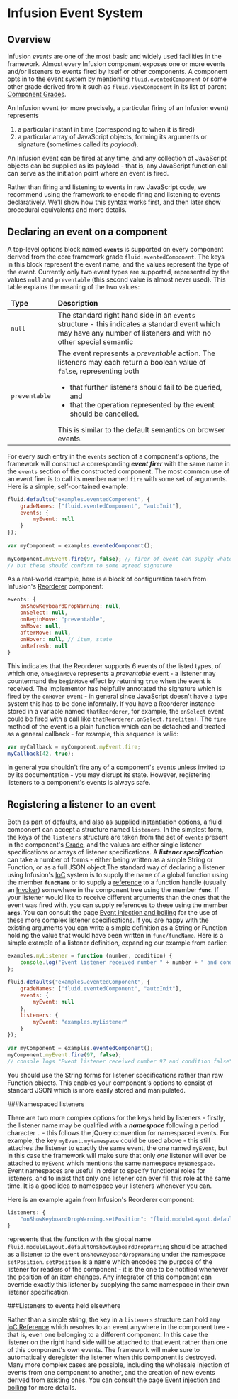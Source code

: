 Infusion Event System
=====================

Overview
--------

Infusion *events* are one of the most basic and widely used facilities in the framework. Almost every Infusion component exposes one or more events and/or listeners to events fired by itself or other components. A component opts in to the event system by mentioning `fluid.eventedComponent` or some other grade derived from it such as `fluid.viewComponent` in its list of parent [Component Grades](ComponentGrades.md).

An Infusion event (or more precisely, a particular firing of an Infusion event) represents

1. a particular instant in time (corresponding to when it is fired)
2. a particular array of JavaScript objects, forming its arguments or signature (sometimes called its *payload*).

An Infusion event can be fired at any time, and any collection of JavaScript objects can be supplied as its payload - that is, any JavaScript function call can serve as the initiation point where an event is fired.

Rather than firing and listening to events in raw JavaScript code, we recommend using the framework to encode firing and listening to events declaratively. We'll show how this syntax works first, and then later show procedural equivalents and more details.

Declaring an event on a component
---------------------------------

A top-level options block named **`events`** is supported on every component derived from the core framework grade `fluid.eventedComponent`. The keys in this block represent the event name, and the values represent the type of the event. Currently only two event types are supported, represented by the values `null` and `preventable` (this second value is almost never used). This table explains the meaning of the two values:

<table>
  <thead>
    <td><strong>Type</strong></td>
    <td><strong>Description</strong></td>
  </thead>
  <tr>
    <td><code>null</code></td>
    <td>
      The standard right hand side in an <code>events</code> structure - this indicates a standard event which may have any number of listeners and with no other special semantic
    </td>
  </tr>
  <tr>
    <td><code>preventable</code></td>
    <td>
      The event represents a <em>preventable</em> action. 
      The listeners may each return a boolean value of <code>false</code>, representing both 
      <ul>
        <li>that further listeners should fail to be queried, and </li>
        <li>that the operation represented by the event should be cancelled.</li>
      </ul>
      This is similar to the default semantics on browser events.
    </td>
  </tr>
</table>

For every such entry in the `events` section of a component's options, the framework will construct a corresponding ***event firer*** with the same name in the `events` section of the constructed component. The most common use of an event firer is to call its member named `fire` with some set of arguments. Here is a simple, self-contained example:

```javascript 
fluid.defaults("examples.eventedComponent", {
    gradeNames: ["fluid.eventedComponent", "autoInit"],
    events: {
        myEvent: null
    }
});
 
var myComponent = examples.eventedComponent();
 
myComponent.myEvent.fire(97, false); // firer of event can supply whatever arguments they like, 
// but these should conform to some agreed signature
```

As a real-world example, here is a block of configuration taken from Infusion's [Reorderer](Reorderer.md) component: 

```javascript
events: {
    onShowKeyboardDropWarning: null,
    onSelect: null,
    onBeginMove: "preventable",
    onMove: null,
    afterMove: null,
    onHover: null, // item, state
    onRefresh: null
}
```

This indicates that the Reorderer supports 6 events of the listed types, of which one, `onBeginMove` represents a *preventable* event - a listener may countermand the `beginMove` effect by returning `true` when the event is received. The implementor has helpfully annotated the signature which is fired by the `onHover` event - in general since JavaScript doesn't have a type system this has to be done informally. If you have a Reorderer instance stored in a variable named `thatReorderer`, for example, the `onSelect` event could be fired with a call like `thatReorderer.onSelect.fire(item)`. The `fire` method of the event is a plain function which can be detached and treated as a general callback - for example, this sequence is valid:

```javascript
var myCallback = myComponent.myEvent.fire;
myCallback(42, true);
```
 

In general you shouldn't fire any of a component's events unless invited to by its documentation - you may disrupt its state. However, registering listeners to a component's events is always safe.

Registering a listener to an event
----------------------------------

Both as part of defaults, and also as supplied instantiation options, a fluid component can accept a structure named `listeners`. In the simplest form, the keys of the `listeners` structure are taken from the set of `events` present in the component's [Grade](ComponentGrades.md), and the values are either single listener specifications or arrays of listener specifications. A ***listener specification*** can take a number of forms - either being written as a simple String or Function, or as a full JSON object.The standard way of declaring a listener using Infusion's [IoC](InversionOfControl.md) system is to supply the name of a global function using the member **`funcName`** or to supply a [reference](IoCReferences.md) to a function handle (usually an [Invoker](Invokers.md)) somewhere in the component tree using the member **`func`**. If your listener would like to receive different arguments than the ones that the event was fired with, you can supply references to these using the member **`args`**. You can consult the page [Event injection and boiling](EventInjectionAndBoiling.md) for the use of these more complex listener specifications. If you are happy with the existing arguments you can write a simple definition as a String or Function holding the value that would have been written in `func/funcName`. Here is a simple example of a listener definition, expanding our example from earlier:

```javascript
examples.myListener = function (number, condition) {
    console.log("Event listener received number " + number + " and condition " + condition);
};
 
fluid.defaults("examples.eventedComponent", {
    gradeNames: ["fluid.eventedComponent", "autoInit"],
    events: {
        myEvent: null
    },
    listeners: {
        myEvent: "examples.myListener"
    }
});
  
var myComponent = examples.eventedComponent();
myComponent.myEvent.fire(97, false);
// console logs "Event listener received number 97 and condition false"
```

You should use the String forms for listener specifications rather than raw Function objects. This enables your component's options to consist of standard JSON which is more easily stored and manipulated.

###Namespaced listeners

There are two more complex options for the keys held by listeners - firstly, the listener name may be qualified with a ***namespace*** following a period character `.` - this follows the jQuery convention for namespaced events. For example, the key `myEvent.myNamespace` could be used above - this still attaches the listener to exactly the same event, the one named `myEvent`, but in this case the framework will make sure that only *one* listener will ever be attached to `myEvent` which mentions the same namespace `myNamespace`. Event namespaces are useful in order to specify functional roles for listeners, and to insist that only one listener can ever fill this role at the same time. It is a good idea to namespace your listeners whenever you can.

Here is an example again from Infusion's Reorderer component:

```javascript
listeners: {
    "onShowKeyboardDropWarning.setPosition": "fluid.moduleLayout.defaultOnShowKeyboardDropWarning"
}
```

represents that the function with the global name `fluid.moduleLayout.defaultOnShowKeyboardDropWarning` should be attached as a listener to the event `onShowKeyboardDropWarning` under the namespace `setPosition`. `setPosition` is a name which encodes the purpose of the listener for readers of the component - it is the one to be notified whenever the position of an item changes. Any integrator of this component can override exactly this listener by supplying the same namespace in their own listener specification.


###Listeners to events held elsewhere

Rather than a simple string, the key in a `listeners` structure can hold any [IoC Reference](IoCReferences.md) which resolves to an event anywhere in the component tree - that is, even one belonging to a different component. In this case the listener on the right hand side will be attached to that event rather than one of this component's own events. The framework will make sure to automatically deregister the listener when this component is destroyed. Many more complex cases are possible, including the wholesale injection of events from one component to another, and the creation of new events derived from existing ones. You can consult the page [Event injection and boiling](EventInjectionAndBoiling.md) for more details.
